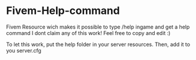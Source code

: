 # Fivem-Help-command
Fivem Resource wich makes it possible to type /help ingame and get a help command
I dont claim any of this work! Feel free to copy and edit :)

To let this work, put the help folder in your server resources. Then, add it to you server.cfg
